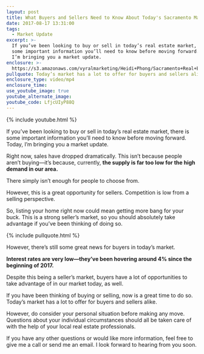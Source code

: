 ```yaml
---
layout: post
title: What Buyers and Sellers Need to Know About Today's Sacramento Market
date: 2017-08-17 13:31:00
tags:
  - Market Update
excerpt: >-
  If you’ve been looking to buy or sell in today’s real estate market, there is
  some important information you’ll need to know before moving forward. Today,
  I’m bringing you a market update.
enclosure: >-
  https://s3.amazonaws.com/vyralmarketing/Heidi+Phong/Sacramento+Real+Estate-+Market+Update.mp4
pullquote: Today’s market has a lot to offer for buyers and sellers alike.
enclosure_type: video/mp4
enclosure_time:
use_youtube_image: true
youtube_alternate_image:
youtube_code: LfjcUIyP88Q
---
```



{% include youtube.html %}

If you’ve been looking to buy or sell in today’s real estate market, there is some important information you’ll need to know before moving forward. Today, I’m bringing you a market update.

Right now, sales have dropped dramatically. This isn’t because people aren’t buying—it’s because, currently, **the supply is far too low for the high demand in our area.**

There simply isn’t enough for people to choose from.

However, this is a great opportunity for sellers. Competition is low from a selling perspective.

So, listing your home right now could mean getting more bang for your buck. This is a strong seller’s market, so you should absolutely take advantage if you’ve been thinking of doing so.

{% include pullquote.html %}

However, there’s still some great news for buyers in today’s market.

**Interest rates are very low—they’ve been hovering around 4% since the beginning of 2017.**

Despite this being a seller’s market, buyers have a lot of opportunities to take advantage of in our market today, as well.

If you have been thinking of buying or selling, now is a great time to do so. Today’s market has a lot to offer for buyers and sellers alike.

However, do consider your personal situation before making any move. Questions about your individual circumstances should all be taken care of with the help of your local real estate professionals.

If you have any other questions or would like more information, feel free to give me a call or send me an email. I look forward to hearing from you soon.